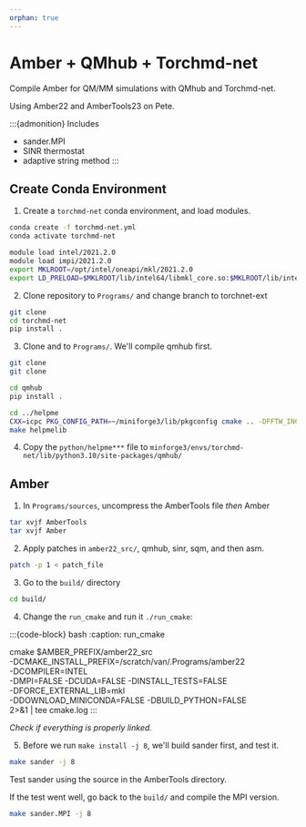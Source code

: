 ```yaml
---
orphan: true
---
```


# Amber + QMhub + Torchmd-net 

Compile Amber for QM/MM simulations with QMhub and Torchmd-net.

Using Amber22 and AmberTools23 on Pete.

:::{admonition} Includes
* sander.MPI
* SINR thermostat
* adaptive string method
:::

## Create Conda Environment 

1. Create a `torchmd-net` conda environment, and load modules.

```bash
conda create -f torchmd-net.yml
conda activate torchmd-net

module load intel/2021.2.0
module load impi/2021.2.0
export MKLROOT=/opt/intel/oneapi/mkl/2021.2.0
export LD_PRELOAD=$MKLROOT/lib/intel64/libmkl_core.so:$MKLROOT/lib/intel64/libmkl_sequential.so
```

2. Clone repository to `Programs/` and change branch to torchnet-ext

```bash
git clone 
cd torchmd-net
pip install .
```
3. Clone [](https://github.com/panxl/qmhub) and [](https://github.com/andysim/helpme) to `Programs/`. We'll compile qmhub first.

```bash
git clone
git clone

cd qmhub
pip install .

cd ../helpme
CXX=icpc PKG_CONFIG_PATH=~/miniforge3/lib/pkgconfig cmake .. -DFFTW_INCLUDES=$MKLROOT/include/fftw -DFFTW_LIBRARIES=$MKLROOT/lib/intel64
make helpmelib
```

4. Copy the `python/helpme***` file to `minforge3/envs/torchmd-net/lib/python3.10/site-packages/qmhub/`

## Amber 

1. In `Programs/sources`, uncompress the AmberTools file *then* Amber

```bash
tar xvjf AmberTools
tar xvjf Amber
```

2. Apply patches in `amber22_src/`, qmhub, sinr, sqm, and then asm.

```bash
patch -p 1 < patch_file
```

3. Go to the `build/` directory

```bash
cd build/
```

4. Change the `run_cmake` and run it `./run_cmake`:

:::{code-block} bash
:caption: run_cmake

  cmake $AMBER_PREFIX/amber22_src \
    -DCMAKE_INSTALL_PREFIX=/scratch/van/.Programs/amber22 \
    -DCOMPILER=INTEL \
    -DMPI=FALSE -DCUDA=FALSE -DINSTALL_TESTS=FALSE \
    -DFORCE_EXTERNAL_LIB=mkl \
    -DDOWNLOAD_MINICONDA=FALSE -DBUILD_PYTHON=FALSE \
    2>&1 | tee  cmake.log
:::

*Check if everything is properly linked.*

5. Before we run `make install -j 8`, we'll build sander first, and test it.

```bash
make sander -j 8
```
Test sander using the source in the AmberTools directory. 

If the test went well, go back to the `build/` and compile the MPI version.

```bash
make sander.MPI -j 8
```

